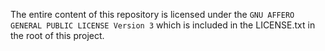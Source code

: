The entire content of this repository is licensed under the `GNU AFFERO GENERAL PUBLIC LICENSE Version 3` which is included in the LICENSE.txt in the root of this project.
